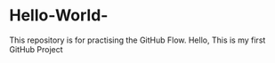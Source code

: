 # Hello-World-
This repository is for practising the GitHub Flow.
Hello, This is my first GitHub Project 
